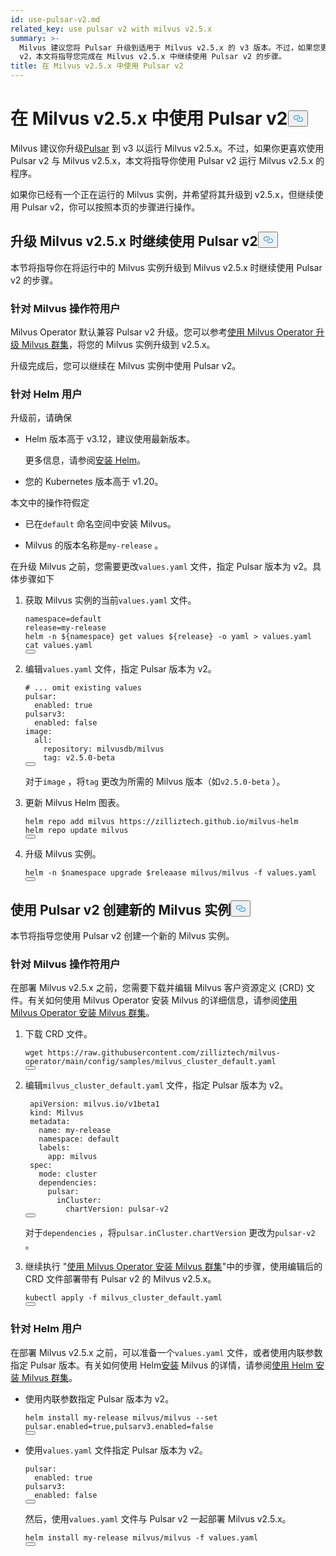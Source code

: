 ```yaml
---
id: use-pulsar-v2.md
related_key: use pulsar v2 with milvus v2.5.x
summary: >-
  Milvus 建议您将 Pulsar 升级到适用于 Milvus v2.5.x 的 v3 版本。不过，如果您更喜欢使用 Pulsar
  v2，本文将指导您完成在 Milvus v2.5.x 中继续使用 Pulsar v2 的步骤。
title: 在 Milvus v2.5.x 中使用 Pulsar v2
---
```

<h1 id="Use-Pulsar-v2-with-Milvus-v25x" class="common-anchor-header">在 Milvus v2.5.x 中使用 Pulsar v2<button data-href="#Use-Pulsar-v2-with-Milvus-v25x" class="anchor-icon" translate="no">
      <svg translate="no"
        aria-hidden="true"
        focusable="false"
        height="20"
        version="1.1"
        viewBox="0 0 16 16"
        width="16"
      >
        <path
          fill="#0092E4"
          fill-rule="evenodd"
          d="M4 9h1v1H4c-1.5 0-3-1.69-3-3.5S2.55 3 4 3h4c1.45 0 3 1.69 3 3.5 0 1.41-.91 2.72-2 3.25V8.59c.58-.45 1-1.27 1-2.09C10 5.22 8.98 4 8 4H4c-.98 0-2 1.22-2 2.5S3 9 4 9zm9-3h-1v1h1c1 0 2 1.22 2 2.5S13.98 12 13 12H9c-.98 0-2-1.22-2-2.5 0-.83.42-1.64 1-2.09V6.25c-1.09.53-2 1.84-2 3.25C6 11.31 7.55 13 9 13h4c1.45 0 3-1.69 3-3.5S14.5 6 13 6z"
        ></path>
      </svg>
    </button></h1><p>Milvus 建议你升级<a href="/docs/zh/upgrade-pulsar-v3.md">Pulsar</a> 到 v3 以运行 Milvus v2.5.x。不过，如果你更喜欢使用 Pulsar v2 与 Milvus v2.5.x，本文将指导你使用 Pulsar v2 运行 Milvus v2.5.x 的程序。</p>
<p>如果你已经有一个正在运行的 Milvus 实例，并希望将其升级到 v2.5.x，但继续使用 Pulsar v2，你可以按照本页的步骤进行操作。</p>
<h2 id="Continue-using-Pulsar-v2-while-upgrading-Milvus-v25x" class="common-anchor-header">升级 Milvus v2.5.x 时继续使用 Pulsar v2<button data-href="#Continue-using-Pulsar-v2-while-upgrading-Milvus-v25x" class="anchor-icon" translate="no">
      <svg translate="no"
        aria-hidden="true"
        focusable="false"
        height="20"
        version="1.1"
        viewBox="0 0 16 16"
        width="16"
      >
        <path
          fill="#0092E4"
          fill-rule="evenodd"
          d="M4 9h1v1H4c-1.5 0-3-1.69-3-3.5S2.55 3 4 3h4c1.45 0 3 1.69 3 3.5 0 1.41-.91 2.72-2 3.25V8.59c.58-.45 1-1.27 1-2.09C10 5.22 8.98 4 8 4H4c-.98 0-2 1.22-2 2.5S3 9 4 9zm9-3h-1v1h1c1 0 2 1.22 2 2.5S13.98 12 13 12H9c-.98 0-2-1.22-2-2.5 0-.83.42-1.64 1-2.09V6.25c-1.09.53-2 1.84-2 3.25C6 11.31 7.55 13 9 13h4c1.45 0 3-1.69 3-3.5S14.5 6 13 6z"
        ></path>
      </svg>
    </button></h2><p>本节将指导你在将运行中的 Milvus 实例升级到 Milvus v2.5.x 时继续使用 Pulsar v2 的步骤。</p>
<h3 id="For-Milvus-Operator-users" class="common-anchor-header">针对 Milvus 操作符用户</h3><p>Milvus Operator 默认兼容 Pulsar v2 升级。您可以参考<a href="/docs/zh/upgrade_milvus_cluster-operator.md">使用 Milvus Operator 升级 Milvus 群集</a>，将您的 Milvus 实例升级到 v2.5.x。</p>
<p>升级完成后，您可以继续在 Milvus 实例中使用 Pulsar v2。</p>
<h3 id="For-Helm-users" class="common-anchor-header">针对 Helm 用户</h3><p>升级前，请确保</p>
<ul>
<li><p>Helm 版本高于 v3.12，建议使用最新版本。</p>
<p>更多信息，请参阅<a href="https://helm.sh/docs/intro/install/">安装 Helm</a>。</p></li>
<li><p>您的 Kubernetes 版本高于 v1.20。</p></li>
</ul>
<p>本文中的操作符假定</p>
<ul>
<li><p>已在<code translate="no">default</code> 命名空间中安装 Milvus。</p></li>
<li><p>Milvus 的版本名称是<code translate="no">my-release</code> 。</p></li>
</ul>
<p>在升级 Milvus 之前，您需要更改<code translate="no">values.yaml</code> 文件，指定 Pulsar 版本为 v2。具体步骤如下</p>
<ol>
<li><p>获取 Milvus 实例的当前<code translate="no">values.yaml</code> 文件。</p>
<pre><code translate="no" class="language-bash">namespace=default
release=my-release
helm -n <span class="hljs-variable">${namespace}</span> get values <span class="hljs-variable">${release}</span> -o yaml &gt; values.yaml
<span class="hljs-built_in">cat</span> values.yaml
<button class="copy-code-btn"></button></code></pre></li>
<li><p>编辑<code translate="no">values.yaml</code> 文件，指定 Pulsar 版本为 v2。</p>
<pre><code translate="no" class="language-yaml"><span class="hljs-comment"># ... omit existing values</span>
pulsar:
  enabled: <span class="hljs-literal">true</span>
pulsarv3:
  enabled: <span class="hljs-literal">false</span>
image:
  all:
    repository: milvusdb/milvus
    tag: v2.5.0-beta 
<button class="copy-code-btn"></button></code></pre>
<p>对于<code translate="no">image</code> ，将<code translate="no">tag</code> 更改为所需的 Milvus 版本（如<code translate="no">v2.5.0-beta</code> ）。</p></li>
<li><p>更新 Milvus Helm 图表。</p>
<pre><code translate="no" class="language-bash">helm repo <span class="hljs-keyword">add</span> milvus https:<span class="hljs-comment">//zilliztech.github.io/milvus-helm</span>
helm repo update milvus
<button class="copy-code-btn"></button></code></pre></li>
<li><p>升级 Milvus 实例。</p>
<pre><code translate="no" class="language-bash">helm -n <span class="hljs-variable">$namespace</span> upgrade <span class="hljs-variable">$releaase</span> milvus/milvus -f values.yaml
<button class="copy-code-btn"></button></code></pre></li>
</ol>
<h2 id="Creating-a-new-Milvus-instance-with-Pulsar-v2" class="common-anchor-header">使用 Pulsar v2 创建新的 Milvus 实例<button data-href="#Creating-a-new-Milvus-instance-with-Pulsar-v2" class="anchor-icon" translate="no">
      <svg translate="no"
        aria-hidden="true"
        focusable="false"
        height="20"
        version="1.1"
        viewBox="0 0 16 16"
        width="16"
      >
        <path
          fill="#0092E4"
          fill-rule="evenodd"
          d="M4 9h1v1H4c-1.5 0-3-1.69-3-3.5S2.55 3 4 3h4c1.45 0 3 1.69 3 3.5 0 1.41-.91 2.72-2 3.25V8.59c.58-.45 1-1.27 1-2.09C10 5.22 8.98 4 8 4H4c-.98 0-2 1.22-2 2.5S3 9 4 9zm9-3h-1v1h1c1 0 2 1.22 2 2.5S13.98 12 13 12H9c-.98 0-2-1.22-2-2.5 0-.83.42-1.64 1-2.09V6.25c-1.09.53-2 1.84-2 3.25C6 11.31 7.55 13 9 13h4c1.45 0 3-1.69 3-3.5S14.5 6 13 6z"
        ></path>
      </svg>
    </button></h2><p>本节将指导您使用 Pulsar v2 创建一个新的 Milvus 实例。</p>
<h3 id="For-Milvus-Operator-users" class="common-anchor-header">针对 Milvus 操作符用户</h3><p>在部署 Milvus v2.5.x 之前，您需要下载并编辑 Milvus 客户资源定义 (CRD) 文件。有关如何使用 Milvus Operator 安装 Milvus 的详细信息，请参阅<a href="/docs/zh/install_cluster-milvusoperator.md">使用 Milvus Operator 安装 Milvus 群集</a>。</p>
<ol>
<li><p>下载 CRD 文件。</p>
<pre><code translate="no" class="language-bash">wget <span class="hljs-attr">https</span>:<span class="hljs-comment">//raw.githubusercontent.com/zilliztech/milvus-operator/main/config/samples/milvus_cluster_default.yaml</span>
<button class="copy-code-btn"></button></code></pre></li>
<li><p>编辑<code translate="no">milvus_cluster_default.yaml</code> 文件，指定 Pulsar 版本为 v2。</p>
<pre><code translate="no" class="language-yaml"> <span class="hljs-attr">apiVersion</span>: milvus.<span class="hljs-property">io</span>/v1beta1
 <span class="hljs-attr">kind</span>: <span class="hljs-title class_">Milvus</span>
 <span class="hljs-attr">metadata</span>:
   <span class="hljs-attr">name</span>: my-release
   <span class="hljs-attr">namespace</span>: <span class="hljs-keyword">default</span>
   <span class="hljs-attr">labels</span>:
     <span class="hljs-attr">app</span>: milvus
 <span class="hljs-attr">spec</span>:
   <span class="hljs-attr">mode</span>: cluster
   <span class="hljs-attr">dependencies</span>:
     <span class="hljs-attr">pulsar</span>:
       <span class="hljs-attr">inCluster</span>:
         <span class="hljs-attr">chartVersion</span>: pulsar-v2
<button class="copy-code-btn"></button></code></pre>
<p>对于<code translate="no">dependencies</code> ，将<code translate="no">pulsar.inCluster.chartVersion</code> 更改为<code translate="no">pulsar-v2</code> 。</p></li>
<li><p>继续执行 "<a href="https://milvus.io/docs/install_cluster-milvusoperator.md#Deploy-Milvus">使用 Milvus Operator 安装 Milvus 群集</a>"中的步骤，使用编辑后的 CRD 文件部署带有 Pulsar v2 的 Milvus v2.5.x。</p>
<pre><code translate="no" class="language-bash">kubectl apply -f milvus_cluster_default.yaml
<button class="copy-code-btn"></button></code></pre></li>
</ol>
<h3 id="For-Helm-users" class="common-anchor-header">针对 Helm 用户</h3><p>在部署 Milvus v2.5.x 之前，可以准备一个<code translate="no">values.yaml</code> 文件，或者使用内联参数指定 Pulsar 版本。有关如何使用 Helm<a href="/docs/zh/install_cluster-helm.md">安装</a> Milvus 的详情，请参阅<a href="/docs/zh/install_cluster-helm.md">使用 Helm 安装 Milvus 群集</a>。</p>
<ul>
<li><p>使用内联参数指定 Pulsar 版本为 v2。</p>
<pre><code translate="no" class="language-bash">helm install my-release milvus/milvus --<span class="hljs-built_in">set</span> pulsar.enabled=<span class="hljs-literal">true</span>,pulsarv3.enabled=<span class="hljs-literal">false</span>
<button class="copy-code-btn"></button></code></pre></li>
<li><p>使用<code translate="no">values.yaml</code> 文件指定 Pulsar 版本为 v2。</p>
<pre><code translate="no" class="language-yaml"><span class="hljs-attr">pulsar</span>:
  <span class="hljs-attr">enabled</span>: <span class="hljs-literal">true</span>
<span class="hljs-attr">pulsarv3</span>:
  <span class="hljs-attr">enabled</span>: <span class="hljs-literal">false</span>
<button class="copy-code-btn"></button></code></pre>
<p>然后，使用<code translate="no">values.yaml</code> 文件与 Pulsar v2 一起部署 Milvus v2.5.x。</p>
<pre><code translate="no" class="language-bash">helm install my-release milvus/milvus -f values.yaml
<button class="copy-code-btn"></button></code></pre></li>
</ul>

